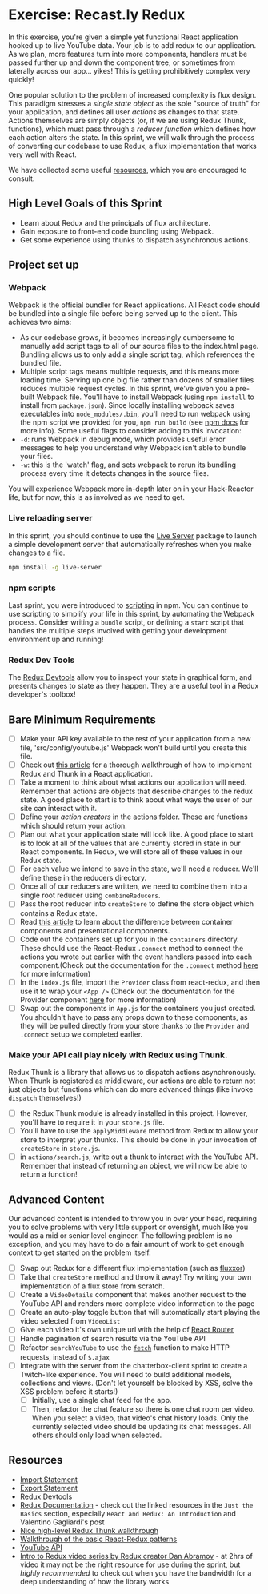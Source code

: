 # Exercise: Recast.ly Redux

In this exercise, you're given a simple yet functional React application hooked up to live YouTube data.  Your job is to add redux to our application.  As we plan, more features turn into more components, handlers must be passed further up and down the component tree, or sometimes from laterally across our app... yikes!  This is getting prohibitively complex very quickly!  

One popular solution to the problem of increased complexity is flux design.  This paradigm stresses a *single state object* as the sole "source of truth" for your application, and defines all user *actions* as changes to that state. Actions themselves are simply objects (or, if we are using Redux Thunk, functions), which must pass through a *reducer function* which defines how each action alters the state.  In this sprint, we will walk through the process of converting our codebase to use Redux, a flux implementation that works very well with React.

We have collected some useful [resources](#resources), which you are encouraged to consult.

## High Level Goals of this Sprint

* Learn about Redux and the principals of flux architecture.
* Gain exposure to front-end code bundling using Webpack.
* Get some experience using thunks to dispatch asynchronous actions.

## Project set up

### Webpack

Webpack is the official bundler for React applications.  All React code should be bundled into a single file before being served up to the client.  This achieves two aims:  
  * As our codebase grows, it becomes increasingly cumbersome to manually add script tags to all of our source files to the index.html page.  Bundling allows us to only add a single script tag, which references the bundled file.
  * Multiple script tags means multiple requests, and this means more loading time.  Serving up one big file rather than dozens of smaller files reduces multiple request cycles.
In this sprint, we've given you a pre-built Webpack file.  You'll have to install Webpack (using `npm install` to install from `package.json`). Since locally installing webpack saves executables into `node_modules/.bin`, you'll need to run webpack using the npm script we provided for you, `npm run build` (see [npm docs](https://docs.npmjs.com/misc/scripts#path) for more info). Some useful flags to consider adding to this invocation:
* `-d`: runs Webpack in debug mode, which provides useful error messages to help you understand why Webpack isn't able to bundle your files.
* `-w`: this is the 'watch' flag, and sets webpack to rerun its bundling process every time it detects changes in the source files.

You will experience Webpack more in-depth later on in your Hack-Reactor life, but for now, this is as involved as we need to get.



### Live reloading server

In this sprint, you should continue to use the [Live Server](https://github.com/tapio/live-server) package to launch a simple development server that automatically refreshes when you make changes to a file.

```bash
npm install -g live-server
```

### npm scripts

Last sprint, you were introduced to [scripting](https://docs.npmjs.com/misc/scripts) in npm.  You can continue to use scripting to simplify your life in this sprint, by automating the Webpack process.  Consider writing a `bundle` script, or defining a `start` script that handles the multiple steps involved with getting your development environment up and running!

### Redux Dev Tools

The [Redux Devtools](https://github.com/gaearon/redux-devtools) allow you to inspect your state in graphical form, and presents changes to state as they happen.  They are a useful tool in a Redux developer's toolbox!

## Bare Minimum Requirements
- [ ] Make your API key available to the rest of your application from a new file, 'src/config/youtube.js' Webpack won't build until you create this file.
- [ ] Check out [this article](https://codepen.io/stowball/post/a-dummy-s-guide-to-redux-and-thunk-in-react) for a thorough walkthrough of how to implement Redux and Thunk in a React application.
- [ ] Take a moment to think about what actions our application will need.  Remember that actions are objects that describe changes to the redux state.  A good place to start is to think about what ways the user of our site can interact with it.  
- [ ] Define your *action creators* in the actions folder. These are functions which should return your action.
- [ ] Plan out what your application state will look like.  A good place to start is to look at all of the values that are currently stored in state in our React components.  In Redux, we will store all of these values in our Redux state.
- [ ] For each value we intend to save in the state, we'll need a reducer. We'll define these in the reducers directory.
- [ ] Once all of our reducers are written, we need to combine them into a single root reducer using `combineReducers`.
- [ ] Pass the root reducer into `createStore` to define the store object which contains a Redux state.  
- [ ] Read [this article](http://redux.js.org/docs/basics/UsageWithReact.html) to learn about the difference between container components and presentational components.
- [ ] Code out the containers set up for you in the `containers` directory.  These should use the React-Redux `.connect` method to connect the actions you wrote out earlier with the event handlers passed into each component.(Check out the documentation for the `.connect` method [here](https://react-redux.js.org/) for more information)
- [ ] In the `index.js` file, import the `Provider` class from react-redux, and then use it to wrap your `<App />` (Check out the documentation for the Provider component [here](https://react-redux.js.org/) for more information)
- [ ] Swap out the components in `App.js` for the containers you just created.  You shouldn't have to pass any props down to these components, as they will be pulled directly from your store thanks to the `Provider` and `.connect` setup we completed earlier.

### Make your API call play nicely with Redux using Thunk.
Redux Thunk is a library that allows us to dispatch actions asynchronously.  When Thunk is registered as middleware, our actions are able to return not just objects but functions which can do more advanced things (like invoke `dispatch` themselves!)  
- [ ] the Redux Thunk module is already installed in this project.  However, you'll have to require it in your `store.js` file.
- [ ] You'll have to use the `applyMiddleware` method from Redux to allow your store to interpret your thunks.  This should be done in your invocation of `createStore` in `store.js`.
- [ ] in `actions/search.js`, write out a thunk to interact with the YouTube API.  Remember that instead of returning an object, we will now be able to return a function!

## Advanced Content

Our advanced content is intended to throw you in over your head, requiring you to solve problems with very little support or oversight, much like you would as a mid or senior level engineer. The following problem is no exception, and you may have to do a fair amount of work to get enough context to get started on the problem itself.

- [ ] Swap out Redux for a different flux implementation (such as [fluxxor](http://fluxxor.com/what-is-flux.html))
- [ ] Take that `createStore` method and throw it away!  Try writing your own implementation of a flux store from scratch.
- [ ] Create a `VideoDetails` component that makes another request to the YouTube API and renders more complete video information to the page
- [ ] Create an auto-play toggle button that will automatically start playing the video selected from `VideoList`
- [ ] Give each video it's own unique url with the help of [React Router](https://github.com/reactjs/react-router)
- [ ] Handle pagination of search results via the YouTube API
- [ ] Refactor `searchYouTube` to use the [`fetch`](https://developer.mozilla.org/en-US/docs/Web/API/Fetch_API) function to make HTTP requests, instead of `$.ajax`
- [ ] Integrate with the server from the chatterbox-client sprint to create a Twitch-like experience. You will need to build additional models, collections and views. (Don't let yourself be blocked by XSS, solve the XSS problem before it starts!)
    - [ ] Initially, use a single chat feed for the app.
    - [ ] Then, refactor the chat feature so there is one chat room per video. When you select a video, that video's chat history loads. Only the currently selected video should be updating its chat messages. All others should only load when selected.
## Resources

* [Import Statement](https://developer.mozilla.org/en-US/docs/Web/JavaScript/Reference/Statements/import)
* [Export Statement](https://developer.mozilla.org/en-US/docs/Web/JavaScript/Reference/Statements/export)
* [Redux Devtools](https://github.com/gaearon/redux-devtools)
* [Redux Documentation](https://redux.js.org) - check out the linked resources in the `Just the Basics` section, especially `React and Redux: An Introduction` and Valentino Gagliardi's post
* [Nice high-level Redux Thunk walkthrough](https://stackoverflow.com/questions/35411423/how-to-dispatch-a-redux-action-with-a-timeout/35415559#35415559)
* [Walkthrough of the basic React-Redux patterns](http://redux.js.org/docs/basics/UsageWithReact.html)
* [YouTube API](https://developers.google.com/youtube/v3/getting-started)
* [Intro to Redux video series by Redux creator Dan Abramov](https://egghead.io/series/getting-started-with-redux) - at 2hrs of video it may not be the right resource for use during the sprint, but _highly recommended_ to check out when you have the bandwidth for a deep understanding of how the library works
